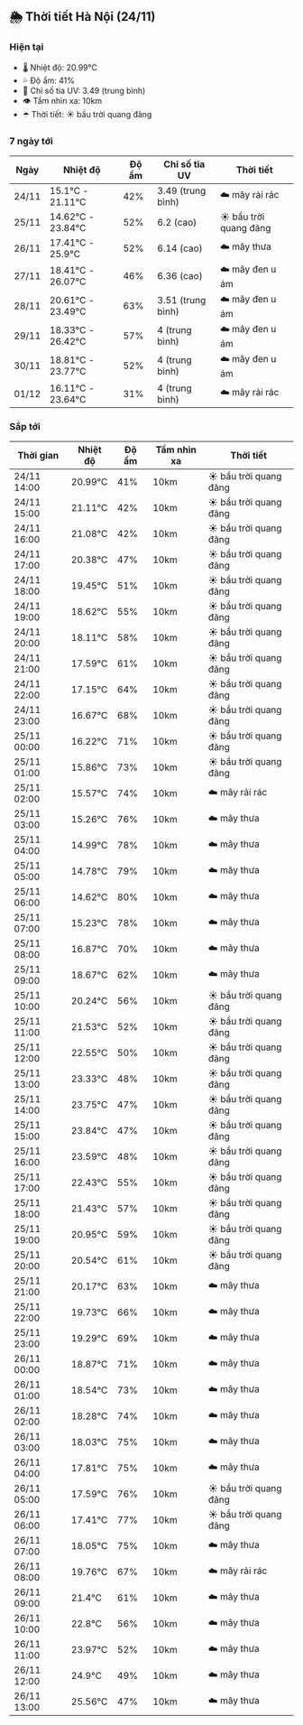 ## 🌦️ Thời tiết Hà Nội (24/11)

### Hiện tại

- 🌡️ Nhiệt độ: 20.99℃
- 💦 Độ ẩm: 41%
- 🌟 Chỉ số tia UV: 3.49 (trung bình)
- 👁️ Tầm nhìn xa: 10km
- ☂️ Thời tiết: ☀️ bầu trời quang đãng

### 7 ngày tới

| Ngày | Nhiệt độ | Độ ẩm | Chỉ số tia UV | Thời tiết |
| --- | --- | --- | --- | --- |
| 24/11 | 15.1℃ - 21.11℃ | 42% | 3.49 (trung bình) | ☁️ mây rải rác |
| 25/11 | 14.62℃ - 23.84℃ | 52% | 6.2 (cao) | ☀️ bầu trời quang đãng |
| 26/11 | 17.41℃ - 25.9℃ | 52% | 6.14 (cao) | ☁️ mây thưa |
| 27/11 | 18.41℃ - 26.07℃ | 46% | 6.36 (cao) | ☁️ mây đen u ám |
| 28/11 | 20.61℃ - 23.49℃ | 63% | 3.51 (trung bình) | ☁️ mây đen u ám |
| 29/11 | 18.33℃ - 26.42℃ | 57% | 4 (trung bình) | ☁️ mây đen u ám |
| 30/11 | 18.81℃ - 23.77℃ | 52% | 4 (trung bình) | ☁️ mây đen u ám |
| 01/12 | 16.11℃ - 23.64℃ | 31% | 4 (trung bình) | ☁️ mây rải rác |

### Sắp tới

| Thời gian | Nhiệt độ | Độ ẩm | Tầm nhìn xa | Thời tiết |
| --- | --- | --- | --- | --- |
| 24/11 14:00 | 20.99℃ | 41% | 10km | ☀️ bầu trời quang đãng |
| 24/11 15:00 | 21.11℃ | 42% | 10km | ☀️ bầu trời quang đãng |
| 24/11 16:00 | 21.08℃ | 42% | 10km | ☀️ bầu trời quang đãng |
| 24/11 17:00 | 20.38℃ | 47% | 10km | ☀️ bầu trời quang đãng |
| 24/11 18:00 | 19.45℃ | 51% | 10km | ☀️ bầu trời quang đãng |
| 24/11 19:00 | 18.62℃ | 55% | 10km | ☀️ bầu trời quang đãng |
| 24/11 20:00 | 18.11℃ | 58% | 10km | ☀️ bầu trời quang đãng |
| 24/11 21:00 | 17.59℃ | 61% | 10km | ☀️ bầu trời quang đãng |
| 24/11 22:00 | 17.15℃ | 64% | 10km | ☀️ bầu trời quang đãng |
| 24/11 23:00 | 16.67℃ | 68% | 10km | ☀️ bầu trời quang đãng |
| 25/11 00:00 | 16.22℃ | 71% | 10km | ☀️ bầu trời quang đãng |
| 25/11 01:00 | 15.86℃ | 73% | 10km | ☀️ bầu trời quang đãng |
| 25/11 02:00 | 15.57℃ | 74% | 10km | ☁️ mây rải rác |
| 25/11 03:00 | 15.26℃ | 76% | 10km | ☁️ mây thưa |
| 25/11 04:00 | 14.99℃ | 78% | 10km | ☁️ mây thưa |
| 25/11 05:00 | 14.78℃ | 79% | 10km | ☁️ mây thưa |
| 25/11 06:00 | 14.62℃ | 80% | 10km | ☁️ mây thưa |
| 25/11 07:00 | 15.23℃ | 78% | 10km | ☁️ mây thưa |
| 25/11 08:00 | 16.87℃ | 70% | 10km | ☁️ mây thưa |
| 25/11 09:00 | 18.67℃ | 62% | 10km | ☁️ mây thưa |
| 25/11 10:00 | 20.24℃ | 56% | 10km | ☀️ bầu trời quang đãng |
| 25/11 11:00 | 21.53℃ | 52% | 10km | ☀️ bầu trời quang đãng |
| 25/11 12:00 | 22.55℃ | 50% | 10km | ☀️ bầu trời quang đãng |
| 25/11 13:00 | 23.33℃ | 48% | 10km | ☀️ bầu trời quang đãng |
| 25/11 14:00 | 23.75℃ | 47% | 10km | ☀️ bầu trời quang đãng |
| 25/11 15:00 | 23.84℃ | 47% | 10km | ☀️ bầu trời quang đãng |
| 25/11 16:00 | 23.59℃ | 48% | 10km | ☀️ bầu trời quang đãng |
| 25/11 17:00 | 22.43℃ | 55% | 10km | ☀️ bầu trời quang đãng |
| 25/11 18:00 | 21.43℃ | 57% | 10km | ☀️ bầu trời quang đãng |
| 25/11 19:00 | 20.95℃ | 59% | 10km | ☀️ bầu trời quang đãng |
| 25/11 20:00 | 20.54℃ | 61% | 10km | ☀️ bầu trời quang đãng |
| 25/11 21:00 | 20.17℃ | 63% | 10km | ☁️ mây thưa |
| 25/11 22:00 | 19.73℃ | 66% | 10km | ☁️ mây thưa |
| 25/11 23:00 | 19.29℃ | 69% | 10km | ☁️ mây thưa |
| 26/11 00:00 | 18.87℃ | 71% | 10km | ☁️ mây thưa |
| 26/11 01:00 | 18.54℃ | 73% | 10km | ☁️ mây thưa |
| 26/11 02:00 | 18.28℃ | 74% | 10km | ☁️ mây thưa |
| 26/11 03:00 | 18.03℃ | 75% | 10km | ☁️ mây thưa |
| 26/11 04:00 | 17.81℃ | 75% | 10km | ☁️ mây thưa |
| 26/11 05:00 | 17.59℃ | 76% | 10km | ☀️ bầu trời quang đãng |
| 26/11 06:00 | 17.41℃ | 77% | 10km | ☀️ bầu trời quang đãng |
| 26/11 07:00 | 18.05℃ | 75% | 10km | ☁️ mây thưa |
| 26/11 08:00 | 19.76℃ | 67% | 10km | ☁️ mây rải rác |
| 26/11 09:00 | 21.4℃ | 61% | 10km | ☁️ mây thưa |
| 26/11 10:00 | 22.8℃ | 56% | 10km | ☁️ mây thưa |
| 26/11 11:00 | 23.97℃ | 52% | 10km | ☁️ mây thưa |
| 26/11 12:00 | 24.9℃ | 49% | 10km | ☁️ mây thưa |
| 26/11 13:00 | 25.56℃ | 47% | 10km | ☁️ mây thưa |
